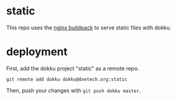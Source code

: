 # static
This repo uses the [nginx buildpack](https://github.com/dokku/buildpack-nginx) to serve static files with dokku.

# deployment

First, add the dokku project "static" as a remote repo.

```
git remote add dokku dokku@dxetech.org:static
```

Then, push your changes with `git push dokku master`.
